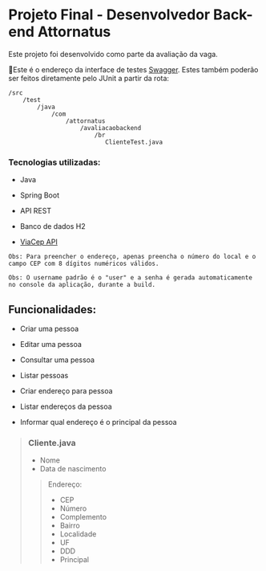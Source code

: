 # Projeto Final - Desenvolvedor Back-end Attornatus
Este projeto foi desenvolvido como parte da avaliação da vaga. 

🧪Este é o endereço da interface de testes [Swagger](http://localhost:8080/swagger-ui/index.html?configUrl=/v3/api-docs/swagger-config#/). 
Estes também poderão ser feitos diretamente pelo JUnit a partir da rota:

```
/src
    /test
        /java
            /com
                /attornatus
                    /avaliacaobackend
                        /br
                           ClienteTest.java
```


### Tecnologias utilizadas:

- Java

- Spring Boot

- API REST

- Banco de dados H2

- [ViaCep API](https://viacep.com.br)


`Obs: Para preencher o endereço, apenas preencha o número do local e o campo CEP com 8 dígitos numéricos válidos.`

`Obs: O username padrão é o "user" e a senha é gerada automaticamente no console da aplicação, durante a build.`


## Funcionalidades:

- Criar uma pessoa

- Editar uma pessoa

- Consultar uma pessoa

- Listar pessoas

- Criar endereço para pessoa

- Listar endereços da pessoa

- Informar qual endereço é o principal da pessoa



>### Cliente.java
>+ Nome
>+ Data de nascimento 
>
>>Endereço:
> >+ CEP
> >+ Número
> >+ Complemento
> >+ Bairro
> >+ Localidade
> >+ UF
> >+ DDD
> >+ Principal
